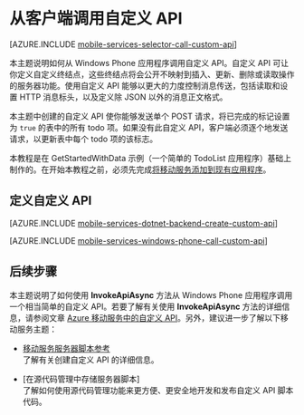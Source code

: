 <properties 
	pageTitle="从 Windows Phone 应用程序调用自定义 API - 移动服务" 
	description="了解如何定义自定义 API 以及如何从使用 Azure 移动服务的 Windows Phone 应用程序调用它。" 
	services="mobile-services" 
	documentationCenter="windows" 
	authors="ggailey777" 
	writer="glenga" 
	manager="dwrede" 
	editor=""/>

<tags 
	ms.service="mobile-services" 
	ms.date="06/04/2015" 
	wacn.date="10/03/2015"/>

# 从客户端调用自定义 API

[AZURE.INCLUDE [mobile-services-selector-call-custom-api](../includes/mobile-services-selector-call-custom-api.md)]

本主题说明如何从 Windows Phone 应用程序调用自定义 API。自定义 API 可让你定义自定义终结点，这些终结点将会公开不映射到插入、更新、删除或读取操作的服务器功能。使用自定义 API 能够以更大的力度控制消息传送，包括读取和设置 HTTP 消息标头，以及定义除 JSON 以外的消息正文格式。

本主题中创建的自定义 API 使你能够发送单个 POST 请求，将已完成的标记设置为 `true` 的表中的所有 todo 项。如果没有此自定义 API，客户端必须逐个地发送请求，以更新表中每个 todo 项的该标志。



本教程是在 GetStartedWithData 示例（一个简单的 TodoList 应用程序）基础上制作的。在开始本教程之前，必须先完成[将移动服务添加到现有应用程序](/documentation/articles/mobile-services-dotnet-backend-windows-phone-get-started-data)。

## <a name="define-custom-api"></a>定义自定义 API

[AZURE.INCLUDE [mobile-services-dotnet-backend-create-custom-api](../includes/mobile-services-dotnet-backend-create-custom-api.md)]

[AZURE.INCLUDE [mobile-services-windows-phone-call-custom-api](../includes/mobile-services-windows-phone-call-custom-api.md)]


## 后续步骤

本主题说明了如何使用 **InvokeApiAsync** 方法从 Windows Phone 应用程序调用一个相当简单的自定义 API。若要了解有关使用 **InvokeApiAsync** 方法的详细信息，请参阅文章 [Azure 移动服务中的自定义 API](http://blogs.msdn.com/b/carlosfigueira/archive/2013/06/19/custom-api-in-azure-mobile-services-client-sdks.aspx)。另外，建议进一步了解以下移动服务主题：

* [移动服务服务器脚本参考]<br/>了解有关创建自定义 API 的详细信息。

* [在源代码管理中存储服务器脚本]<br/>了解如何使用源代码管理功能来更方便、更安全地开发和发布自定义 API 脚本代码。

<!-- Anchors. -->

[定义自定义 API]: #define-custom-api
[更新应用程序以调用自定义 API]: #update-app
[测试应用程序]: #test-app
[Next Steps]: #next-steps

<!-- Images. -->

<!-- URLs. -->

[移动服务服务器脚本参考]: /zh-cn/documentation/articles/mobile-services-how-to-use-server-scripts/
[Get started with Mobile Services]: /documentation/articles/mobile-services-windows-phone-get-started

<!---HONumber=71-->